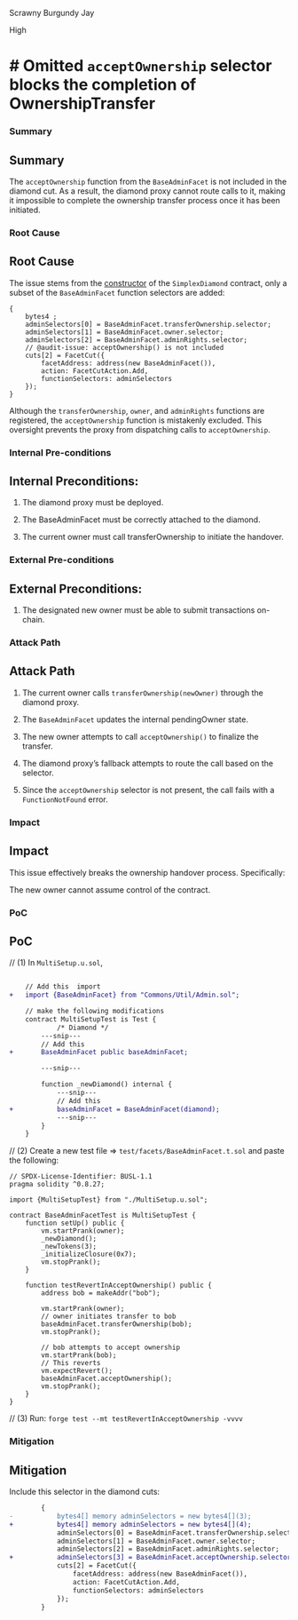 Scrawny Burgundy Jay

High

# # Omitted `acceptOwnership`  selector blocks the completion of OwnershipTransfer

### Summary

## Summary
The `acceptOwnership` function from the `BaseAdminFacet` is not included in the diamond cut. As a result, the diamond proxy cannot route calls to it, making it impossible to complete the ownership transfer process once it has been initiated.

### Root Cause

## Root Cause
The issue stems from the [constructor](https://github.com/sherlock-audit/2025-04-burve/blob/main/Burve/src/multi/Diamond.sol#L68-L77) of the `SimplexDiamond` contract, only a subset of the `BaseAdminFacet` function selectors are added:
```solidity
{
    bytes4 ;
    adminSelectors[0] = BaseAdminFacet.transferOwnership.selector;
    adminSelectors[1] = BaseAdminFacet.owner.selector;
    adminSelectors[2] = BaseAdminFacet.adminRights.selector;
    // @audit-issue: acceptOwnership() is not included
    cuts[2] = FacetCut({
        facetAddress: address(new BaseAdminFacet()),
        action: FacetCutAction.Add,
        functionSelectors: adminSelectors
    });
}
```
Although the `transferOwnership`, `owner`, and `adminRights` functions are registered, the `acceptOwnership` function is mistakenly excluded. This oversight prevents the proxy from dispatching calls to `acceptOwnership`.

### Internal Pre-conditions

## Internal Preconditions:

1.  The diamond proxy must be deployed.

2.  The BaseAdminFacet must be correctly attached to the diamond.

3.  The current owner must call transferOwnership to initiate the handover.

### External Pre-conditions

## External Preconditions:

1.  The designated new owner must be able to submit transactions on-chain.

### Attack Path

## Attack Path
1.  The current owner calls `transferOwnership(newOwner)` through the diamond proxy.

2.  The `BaseAdminFacet` updates the internal pendingOwner state.

3.  The new owner attempts to call `acceptOwnership()` to finalize the transfer.

4.  The diamond proxy’s fallback attempts to route the call based on the selector.

5.  Since the `acceptOwnership` selector is not present, the call fails with a `FunctionNotFound` error.

### Impact

## Impact
This issue effectively breaks the ownership handover process. Specifically:

The new owner cannot assume control of the contract.

### PoC

## PoC
// (1) In `MultiSetup.u.sol`,
```diff

    // Add this  import
+   import {BaseAdminFacet} from "Commons/Util/Admin.sol";

    // make the following modifications
    contract MultiSetupTest is Test {
            /* Diamond */
        ---snip---
        // Add this
+       BaseAdminFacet public baseAdminFacet;

        ---snip---

        function _newDiamond() internal {
            ---snip---
            // Add this
+           baseAdminFacet = BaseAdminFacet(diamond);
            ---snip---
        }
    }
```
// (2) Create a new test file => `test/facets/BaseAdminFacet.t.sol` and paste the following:
```solidity
// SPDX-License-Identifier: BUSL-1.1
pragma solidity ^0.8.27;

import {MultiSetupTest} from "./MultiSetup.u.sol";

contract BaseAdminFacetTest is MultiSetupTest {
    function setUp() public {
        vm.startPrank(owner);
        _newDiamond();
        _newTokens(3);
        _initializeClosure(0x7);
        vm.stopPrank();
    }

    function testRevertInAcceptOwnership() public {
        address bob = makeAddr("bob");

        vm.startPrank(owner);
        // owner initiates transfer to bob
        baseAdminFacet.transferOwnership(bob);
        vm.stopPrank();

        // bob attempts to accept ownership
        vm.startPrank(bob);
        // This reverts 
        vm.expectRevert();
        baseAdminFacet.acceptOwnership();
        vm.stopPrank();
    }
}
```
// (3) Run: `forge test --mt testRevertInAcceptOwnership -vvvv`

### Mitigation

## Mitigation
Include this selector in the diamond cuts:
```diff
        {
-           bytes4[] memory adminSelectors = new bytes4[](3);
+           bytes4[] memory adminSelectors = new bytes4[](4);
            adminSelectors[0] = BaseAdminFacet.transferOwnership.selector;
            adminSelectors[1] = BaseAdminFacet.owner.selector;
            adminSelectors[2] = BaseAdminFacet.adminRights.selector;
+           adminSelectors[3] = BaseAdminFacet.acceptOwnership.selector;
            cuts[2] = FacetCut({
                facetAddress: address(new BaseAdminFacet()),
                action: FacetCutAction.Add,
                functionSelectors: adminSelectors
            });
        }
```